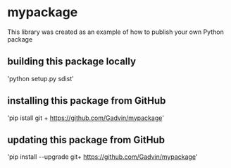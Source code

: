 # mypackage
This library was created as an example of how to publish your own Python package

## building this package locally
'python setup.py sdist'

## installing this package from GitHub
'pip istall git + https://github.com/Gadvin/mypackage'

## updating this package from GitHub
'pip install --upgrade git+ https://github.com/Gadvin/mypackage'
